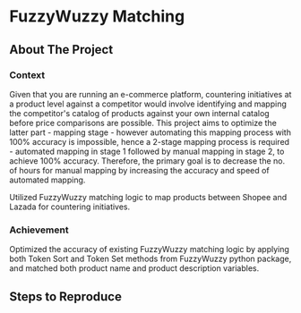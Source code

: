 # FuzzyWuzzy Matching

## About The Project

### Context
Given that you are running an e-commerce platform, countering initiatives at a product level against a competitor would involve identifying and mapping the competitor's catalog of products against your own internal catalog before price comparisons are possible. This project aims to optimize the latter part - mapping stage - however automating this mapping process with 100% accuracy is impossible, hence a 2-stage mapping process is required - automated mapping in stage 1 followed by manual mapping in stage 2, to achieve 100% accuracy. Therefore, the primary goal is to decrease the no. of hours for manual mapping by increasing the accuracy and speed of automated mapping.

Utilized FuzzyWuzzy matching logic to map products between Shopee and Lazada for countering initiatives.

### Achievement
Optimized the accuracy of existing FuzzyWuzzy matching logic by applying both Token Sort and Token Set methods from FuzzyWuzzy python package, and matched both product name and product description variables.

## Steps to Reproduce
